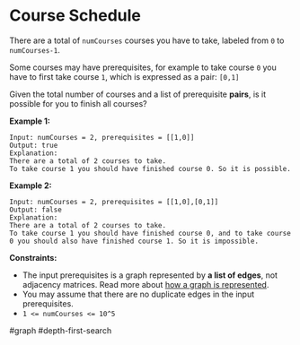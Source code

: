 Course Schedule
===



There are a total of `numCourses` courses you have to take, labeled from `0` to `numCourses-1`.

Some courses may have prerequisites, for example to take course `0` you have to first take course `1`, which is expressed as a pair: `[0,1]`

Given the total number of courses and a list of prerequisite **pairs**, is it possible for you to finish all courses?

 

**Example 1:**

```
Input: numCourses = 2, prerequisites = [[1,0]]
Output: true
Explanation: 
There are a total of 2 courses to take. 
To take course 1 you should have finished course 0. So it is possible.
```



**Example 2:**

```
Input: numCourses = 2, prerequisites = [[1,0],[0,1]]
Output: false
Explanation: 
There are a total of 2 courses to take. 
To take course 1 you should have finished course 0, and to take course 0 you should also have finished course 1. So it is impossible.
```

 

**Constraints:**

- The input prerequisites is a graph represented by **a list of edges**, not adjacency matrices. Read more about [how a graph is represented](https://www.khanacademy.org/computing/computer-science/algorithms/graph-representation/a/representing-graphs).
- You may assume that there are no duplicate edges in the input prerequisites.
- `1 <= numCourses <= 10^5`



#graph #depth-first-search